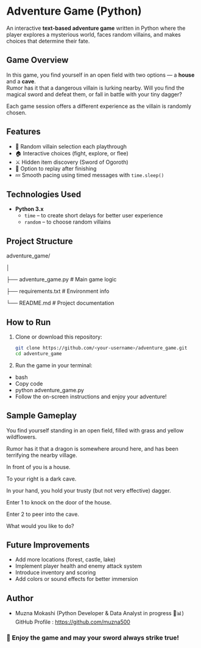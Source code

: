 #  Adventure Game (Python)

An interactive **text-based adventure game** written in Python where the player explores a mysterious world, faces random villains, and makes choices that determine their fate.

##  Game Overview
In this game, you find yourself in an open field with two options — a **house** and a **cave**.  
Rumor has it that a dangerous villain is lurking nearby. Will you find the magical sword and defeat them, or fall in battle with your tiny dagger?

Each game session offers a different experience as the villain is randomly chosen.

## Features
- 🎲 Random villain selection each playthrough  
- 🏠 Interactive choices (fight, explore, or flee)  
- ⚔️ Hidden item discovery (Sword of Ogoroth)  
- 🔁 Option to replay after finishing  
- 💤 Smooth pacing using timed messages with `time.sleep()`  

## Technologies Used
- **Python 3.x**
  - `time` – to create short delays for better user experience  
  - `random` – to choose random villains  

##  Project Structure
adventure_game/

│

├── adventure_game.py # Main game logic

├── requirements.txt # Environment info

└── README.md # Project documentation

##  How to Run
1. Clone or download this repository:
   ```bash
   git clone https://github.com/<your-username>/adventure_game.git
   cd adventure_game

2. Run the game in your terminal:
- bash
- Copy code
- python adventure_game.py
- Follow the on-screen instructions and enjoy your adventure!

## Sample Gameplay

You find yourself standing in an open field, filled with grass and yellow wildflowers.

Rumor has it that a dragon is somewhere around here, and has been terrifying the nearby village.

In front of you is a house.

To your right is a dark cave.

In your hand, you hold your trusty (but not very effective) dagger.

Enter 1 to knock on the door of the house.

Enter 2 to peer into the cave.

What would you like to do?

## Future Improvements

- Add more locations (forest, castle, lake)
- Implement player health and enemy attack system
- Introduce inventory and scoring
- Add colors or sound effects for better immersion

## Author
- Muzna Mokashi (Python Developer & Data Analyst in progress 🐍📊)
GitHub Profile : https://github.com/muzna500


### 🏁 Enjoy the game and may your sword always strike true!



